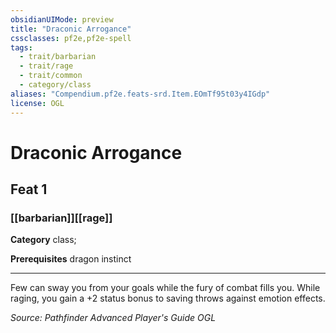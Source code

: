 ```yaml
---
obsidianUIMode: preview
title: "Draconic Arrogance"
cssclasses: pf2e,pf2e-spell
tags:
  - trait/barbarian
  - trait/rage
  - trait/common
  - category/class
aliases: "Compendium.pf2e.feats-srd.Item.EOmTf95t03y4IGdp"
license: OGL
---
```

# Draconic Arrogance
## Feat 1
### [[barbarian]][[rage]]

**Category** class; 



**Prerequisites** dragon instinct
* * *
Few can sway you from your goals while the fury of combat fills you. While raging, you gain a +2 status bonus to saving throws against emotion effects.

*Source: Pathfinder Advanced Player's Guide*
*OGL*